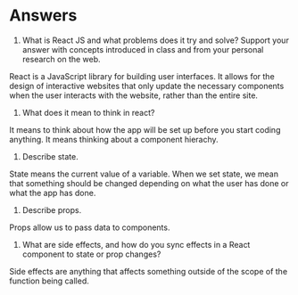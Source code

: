 # Answers

1. What is React JS and what problems does it try and solve? Support your answer with concepts introduced in class and from your personal research on the web.

React is a JavaScript library for building user interfaces.  It allows for the design of interactive websites that only update the necessary components when the user interacts with the website, rather than the entire site.

1. What does it mean to think in react?

It means to think about how the app will be set up before you start coding anything.  It means thinking about a component hierachy.

1. Describe state.

State means the current value of a variable.  When we set state, we mean that something should be changed depending on what the user has done or what the app has done.

1. Describe props.

Props allow us to pass data to components.

1. What are side effects, and how do you sync effects in a React component to state or prop changes?

Side effects are anything that affects something outside of the scope of the function being called.